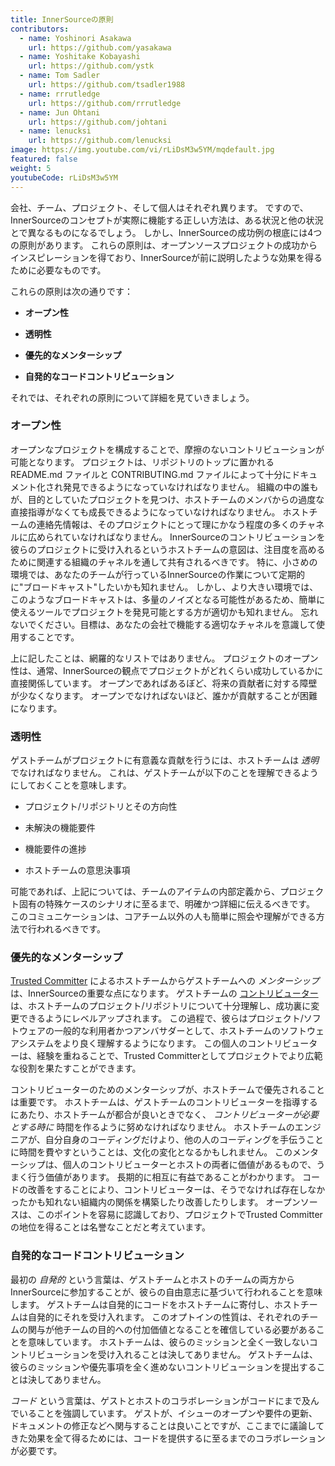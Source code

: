 ```yaml
---
title: InnerSourceの原則
contributors:
  - name: Yoshinori Asakawa
    url: https://github.com/yasakawa
  - name: Yoshitake Kobayashi
    url: https://github.com/ystk
  - name: Tom Sadler
    url: https://github.com/tsadler1988
  - name: rrrutledge
    url: https://github.com/rrrutledge
  - name: Jun Ohtani
    url: https://github.com/johtani
  - name: lenucksi
    url: https://github.com/lenucksi
image: https://img.youtube.com/vi/rLiDsM3w5YM/mqdefault.jpg
featured: false
weight: 5
youtubeCode: rLiDsM3w5YM
---
```

<div class="paragraph">
<p>会社、チーム、プロジェクト、そして個人はそれぞれ異ります。
ですので、InnerSourceのコンセプトが実際に機能する正しい方法は、ある状況と他の状況とで異なるものになるでしょう。
しかし、InnerSourceの成功例の根底には4つの原則があります。
これらの原則は、オープンソースプロジェクトの成功からインスピレーションを得ており、InnerSourceが前に説明したような効果を得るために必要なものです。</p>
</div>
<div class="paragraph">
<p>これらの原則は次の通りです：</p>
</div>
<div class="ulist">
<ul>
<li>
<p><strong>オープン性</strong></p>
</li>
<li>
<p><strong>透明性</strong></p>
</li>
<li>
<p><strong>優先的なメンターシップ</strong></p>
</li>
<li>
<p><strong>自発的なコードコントリビューション</strong></p>
</li>
</ul>
</div>
<div class="paragraph">
<p>それでは、それぞれの原則について詳細を見ていきましょう。</p>
</div>
<div class="sect2">
<h3 id="_オープン性">オープン性</h3>
<div class="paragraph">
<p>オープンなプロジェクトを構成することで、摩擦のないコントリビューションが可能となります。
プロジェクトは、リポジトリのトップに置かれる README.md ファイルと CONTRIBUTING.md ファイルによって十分にドキュメント化され発見できるようになっていなければなりません。
組織の中の誰もが、目的としていたプロジェクトを見つけ、ホストチームのメンバからの過度な直接指導がなくても成長できるようになっていなければなりません。
ホストチームの連絡先情報は、そのプロジェクトにとって理にかなう程度の多くのチャネルに広められていなければなりません。
InnerSourceのコントリビューションを彼らのプロジェクトに受け入れるというホストチームの意図は、注目度を高めるために関連する組織のチャネルを通して共有されるべきです。
特に、小さめの環境では、あなたのチームが行っているInnerSourceの作業について定期的に"ブロードキャスト"したいかも知れません。
しかし、より大きい環境では、このようなブロードキャストは、多量のノイズとなる可能性があるため、簡単に使えるツールでプロジェクトを発見可能とする方が適切かも知れません。
忘れないでください。目標は、あなたの会社で機能する適切なチャネルを意識して使用することです。</p>
</div>
<div class="paragraph">
<p>上に記したことは、網羅的なリストではありません。
プロジェクトのオープン性は、通常、InnerSourceの観点でプロジェクトがどれくらい成功しているかに直接関係しています。
オープンであればあるぼど、将来の貢献者に対する障壁が少なくなります。
オープンでなければないほど、誰かが貢献することが困難になります。</p>
</div>
</div>
<div class="sect2">
<h3 id="_透明性">透明性</h3>
<div class="paragraph">
<p>ゲストチームがプロジェクトに有意義な貢献を行うには、ホストチームは <em>透明</em> でなければなりません。
これは、ゲストチームが以下のことを理解できるようにしておくことを意味します。</p>
</div>
<div class="ulist">
<ul>
<li>
<p>プロジェクト/リポジトリとその方向性</p>
</li>
<li>
<p>未解決の機能要件</p>
</li>
<li>
<p>機能要件の進捗</p>
</li>
<li>
<p>ホストチームの意思決事項</p>
</li>
</ul>
</div>
<div class="paragraph">
<p>可能であれば、上記については、チームのアイテムの内部定義から、プロジェクト固有の特殊ケースのシナリオに至るまで、明確かつ詳細に伝えるべきです。
このコミュニケーションは、コアチーム以外の人も簡単に照会や理解ができる方法で行われるべきです。</p>
</div>
</div>
<div class="sect2">
<h3 id="_優先的なメンターシップ">優先的なメンターシップ</h3>
<div class="paragraph">
<p><a href="https://innersourcecommons.org/ja/learn/learning-path/trusted-committer">Trusted Committer</a> によるホストチームからゲストチームへの <em>メンターシップ</em> は、InnerSourceの重要な点になります。
ゲストチームの <a href="https://innersourcecommons.org/ja/learn/learning-path/contributor">コントリビューター</a> は、ホストチームのプロジェクト/リポジトリについて十分理解し、成功裏に変更できるようにレベルアップされます。
この過程で、彼らはプロジェクト/ソフトウェアの一般的な利用者かつアンバサダーとして、ホストチームのソフトウェアシステムをより良く理解するようになります。
この個人のコントリビューターは、経験を重ねることで、Trusted Committerとしてプロジェクトでより広範な役割を果たすことができます。</p>
</div>
<div class="paragraph">
<p>コントリビューターのためのメンターシップが、ホストチームで優先されることは重要です。
ホストチームは、ゲストチームのコントリビューターを指導するにあたり、ホストチームが都合が良いときでなく、 <em>コントリビューターが必要とする時に</em> 時間を作るように努めなければなりません。
ホストチームのエンジニアが、自分自身のコーディングだけより、他の人のコーディングを手伝うことに時間を費やすということは、文化の変化となるかもしれません。
このメンターシップは、個人のコントリビューターとホストの両者に価値があるもので、うまく行う価値があります。
長期的に相互に有益であることがわかります。
コードの改善をすることにより、コントリビューターは、そうでなければ存在しなかったかも知れない組織内の関係を構築したり改善したりします。
オープンソースは、このポイントを容易に認識しており、プロジェクトでTrusted Committerの地位を得ることは名誉なことだと考えています。</p>
</div>
</div>
<div class="sect2">
<h3 id="_自発的なコードコントリビューション">自発的なコードコントリビューション</h3>
<div class="paragraph">
<p>最初の <em>自発的</em> という言葉は、ゲストチームとホストのチームの両方からInnerSourceに参加することが、彼らの自由意志に基づいて行われることを意味します。
ゲストチームは自発的にコードをホストチームに寄付し、ホストチームは自発的にそれを受け入れます。
このオプトインの性質は、それぞれのチームの関与が他チームの目的への付加価値となることを確信している必要があることを意味しています。
ホストチームは、彼らのミッションと全く一致しないコントリビューションを受け入れることは決してありません。
ゲストチームは、彼らのミッションや優先事項を全く進めないコントリビューションを提出することは決してありません。</p>
</div>
<div class="paragraph">
<p><em>コード</em> という言葉は、ゲストとホストのコラボレーションがコードにまで及んでいることを強調しています。
ゲストが、イシューのオープンや要件の更新、ドキュメントの修正などへ関与することは良いことですが、ここまでに議論してきた効果を全て得るためには、コードを提供するに至るまでのコラボレーションが必要です。</p>
</div>
</div>
<!--- This file autogenerated from https://github.com/InnerSourceCommons/InnerSourceLearningPath/blob/main/scripts -->